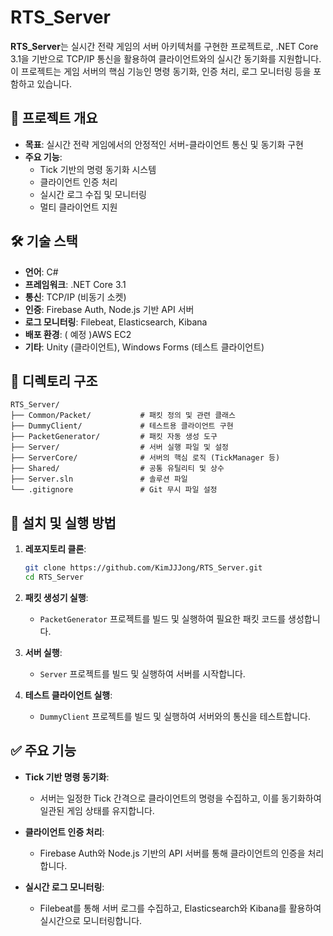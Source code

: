 
# RTS_Server

**RTS_Server**는 실시간 전략 게임의 서버 아키텍처를 구현한 프로젝트로, .NET Core 3.1을 기반으로 TCP/IP 통신을 활용하여 클라이언트와의 실시간 동기화를 지원합니다. 이 프로젝트는 게임 서버의 핵심 기능인 명령 동기화, 인증 처리, 로그 모니터링 등을 포함하고 있습니다.

## 📌 프로젝트 개요

- **목표**: 실시간 전략 게임에서의 안정적인 서버-클라이언트 통신 및 동기화 구현
- **주요 기능**:
  - Tick 기반의 명령 동기화 시스템
  - 클라이언트 인증 처리
  - 실시간 로그 수집 및 모니터링
  - 멀티 클라이언트 지원

## 🛠️ 기술 스택

- **언어**: C#
- **프레임워크**: .NET Core 3.1
- **통신**: TCP/IP (비동기 소켓)
- **인증**: Firebase Auth, Node.js 기반 API 서버
- **로그 모니터링**: Filebeat, Elasticsearch, Kibana
- **배포 환경**: ( 예정 )AWS EC2
- **기타**: Unity (클라이언트), Windows Forms (테스트 클라이언트)

## 📂 디렉토리 구조

```
RTS_Server/
├── Common/Packet/           # 패킷 정의 및 관련 클래스
├── DummyClient/             # 테스트용 클라이언트 구현
├── PacketGenerator/         # 패킷 자동 생성 도구
├── Server/                  # 서버 실행 파일 및 설정
├── ServerCore/              # 서버의 핵심 로직 (TickManager 등)
├── Shared/                  # 공통 유틸리티 및 상수
├── Server.sln               # 솔루션 파일
└── .gitignore               # Git 무시 파일 설정
```

## 🚀 설치 및 실행 방법

1. **레포지토리 클론**:
   ```bash
   git clone https://github.com/KimJJJong/RTS_Server.git
   cd RTS_Server
   ```

2. **패킷 생성기 실행**:
   - `PacketGenerator` 프로젝트를 빌드 및 실행하여 필요한 패킷 코드를 생성합니다.

3. **서버 실행**:
   - `Server` 프로젝트를 빌드 및 실행하여 서버를 시작합니다.

4. **테스트 클라이언트 실행**:
   - `DummyClient` 프로젝트를 빌드 및 실행하여 서버와의 통신을 테스트합니다.

## ✅ 주요 기능

- **Tick 기반 명령 동기화**:
  - 서버는 일정한 Tick 간격으로 클라이언트의 명령을 수집하고, 이를 동기화하여 일관된 게임 상태를 유지합니다.

- **클라이언트 인증 처리**:
  - Firebase Auth와 Node.js 기반의 API 서버를 통해 클라이언트의 인증을 처리합니다.

- **실시간 로그 모니터링**:
  - Filebeat를 통해 서버 로그를 수집하고, Elasticsearch와 Kibana를 활용하여 실시간으로 모니터링합니다.

